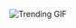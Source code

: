 ![Trending GIF](https://media0.giphy.com/media/v1.Y2lkPThiYjIxNzcyZjNqOGY3YXV4cGtyOHl6bm5kcWUzZXR6OTlrN3F6cHFmN2JwN3h0aSZlcD12MV9naWZzX3NlYXJjaCZjdD1n/xUPGcEliCc7bETyfO8/giphy.gif)
